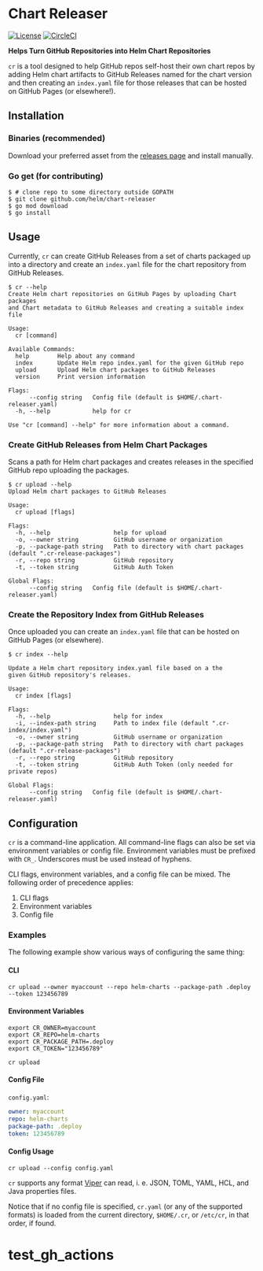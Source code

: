 # Chart Releaser

[![License](https://img.shields.io/badge/License-Apache%202.0-blue.svg)](https://opensource.org/licenses/Apache-2.0)
[![CircleCI](https://circleci.com/gh/helm/chart-releaser/tree/master.svg?style=svg)](https://circleci.com/gh/helm/chart-releaser/tree/master)

**Helps Turn GitHub Repositories into Helm Chart Repositories**

`cr` is a tool designed to help GitHub repos self-host their own chart repos by adding Helm chart artifacts to GitHub Releases named for the chart version and then creating an `index.yaml` file for those releases that can be hosted on GitHub Pages (or elsewhere!).

## Installation

### Binaries (recommended)

Download your preferred asset from the [releases page](https://github.com/helm/chart-releaser/releases) and install manually.

### Go get (for contributing)

```console
$ # clone repo to some directory outside GOPATH
$ git clone github.com/helm/chart-releaser
$ go mod download
$ go install
```

## Usage

Currently, `cr` can create GitHub Releases from a set of charts packaged up into a directory and create an `index.yaml` file for the chart repository from GitHub Releases.

```console
$ cr --help
Create Helm chart repositories on GitHub Pages by uploading Chart packages
and Chart metadata to GitHub Releases and creating a suitable index file

Usage:
  cr [command]

Available Commands:
  help        Help about any command
  index       Update Helm repo index.yaml for the given GitHub repo
  upload      Upload Helm chart packages to GitHub Releases
  version     Print version information

Flags:
      --config string   Config file (default is $HOME/.chart-releaser.yaml)
  -h, --help            help for cr

Use "cr [command] --help" for more information about a command.
```

### Create GitHub Releases from Helm Chart Packages

Scans a path for Helm chart packages and creates releases in the specified GitHub repo uploading the packages.

```console
$ cr upload --help
Upload Helm chart packages to GitHub Releases

Usage:
  cr upload [flags]

Flags:
  -h, --help                  help for upload
  -o, --owner string          GitHub username or organization
  -p, --package-path string   Path to directory with chart packages (default ".cr-release-packages")
  -r, --repo string           GitHub repository
  -t, --token string          GitHub Auth Token

Global Flags:
      --config string   Config file (default is $HOME/.chart-releaser.yaml)
```

### Create the Repository Index from GitHub Releases

Once uploaded you can create an `index.yaml` file that can be hosted on GitHub Pages (or elsewhere).

```console
$ cr index --help

Update a Helm chart repository index.yaml file based on a the
given GitHub repository's releases.

Usage:
  cr index [flags]

Flags:
  -h, --help                  help for index
  -i, --index-path string     Path to index file (default ".cr-index/index.yaml")
  -o, --owner string          GitHub username or organization
  -p, --package-path string   Path to directory with chart packages (default ".cr-release-packages")
  -r, --repo string           GitHub repository
  -t, --token string          GitHub Auth Token (only needed for private repos)

Global Flags:
      --config string   Config file (default is $HOME/.chart-releaser.yaml)
```

## Configuration

`cr` is a command-line application.
All command-line flags can also be set via environment variables or config file.
Environment variables must be prefixed with `CR_`.
Underscores must be used instead of hyphens.

CLI flags, environment variables, and a config file can be mixed.
The following order of precedence applies:

1. CLI flags
1. Environment variables
1. Config file

### Examples

The following example show various ways of configuring the same thing:

#### CLI

    cr upload --owner myaccount --repo helm-charts --package-path .deploy --token 123456789

#### Environment Variables

    export CR_OWNER=myaccount
    export CR_REPO=helm-charts
    export CR_PACKAGE_PATH=.deploy
    export CR_TOKEN="123456789"

    cr upload

#### Config File

`config.yaml`:

```yaml
owner: myaccount
repo: helm-charts
package-path: .deploy
token: 123456789
```

#### Config Usage

    cr upload --config config.yaml


`cr` supports any format [Viper](https://github.com/spf13/viper) can read, i. e. JSON, TOML, YAML, HCL, and Java properties files.

Notice that if no config file is specified, `cr.yaml` (or any of the supported formats) is loaded from the current directory, `$HOME/.cr`, or `/etc/cr`, in that order, if found.
# test_gh_actions
